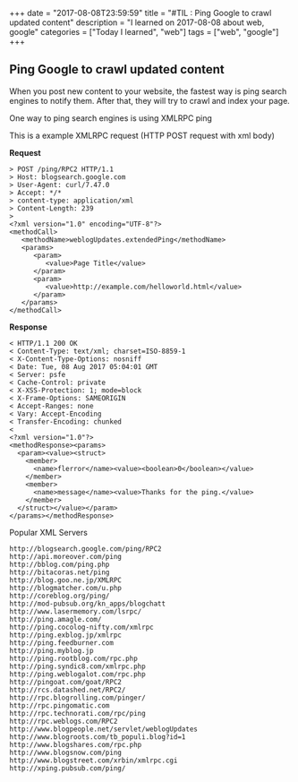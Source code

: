 +++
date = "2017-08-08T23:59:59"
title = "#TIL : Ping Google to crawl updated content"
description = "I learned on 2017-08-08 about web, google"
categories = ["Today I learned", "web"]
tags = ["web", "google"]
+++



## Ping Google to crawl updated content

When you post new content to your website, the fastest way is ping search engines to notify them. After that, they will try to crawl and index your page.

One way to ping search engines is using XMLRPC ping

This is a example XMLRPC request (HTTP POST request with xml body)

**Request**

```http
> POST /ping/RPC2 HTTP/1.1
> Host: blogsearch.google.com
> User-Agent: curl/7.47.0
> Accept: */*
> content-type: application/xml
> Content-Length: 239
> 
<?xml version="1.0" encoding="UTF-8"?>
<methodCall>
   <methodName>weblogUpdates.extendedPing</methodName>
   <params>
      <param>
         <value>Page Title</value>
      </param>
      <param>
         <value>http://example.com/helloworld.html</value>
      </param>
   </params>
</methodCall>
```

**Response**

```http
< HTTP/1.1 200 OK
< Content-Type: text/xml; charset=ISO-8859-1
< X-Content-Type-Options: nosniff
< Date: Tue, 08 Aug 2017 05:04:01 GMT
< Server: psfe
< Cache-Control: private
< X-XSS-Protection: 1; mode=block
< X-Frame-Options: SAMEORIGIN
< Accept-Ranges: none
< Vary: Accept-Encoding
< Transfer-Encoding: chunked
< 
<?xml version="1.0"?>
<methodResponse><params>
  <param><value><struct>
    <member>
      <name>flerror</name><value><boolean>0</boolean></value>
    </member>
    <member>
      <name>message</name><value>Thanks for the ping.</value>
    </member>
  </struct></value></param>
</params></methodResponse>
```

Popular XML Servers

```
http://blogsearch.google.com/ping/RPC2
http://api.moreover.com/ping
http://bblog.com/ping.php
http://bitacoras.net/ping
http://blog.goo.ne.jp/XMLRPC
http://blogmatcher.com/u.php
http://coreblog.org/ping/
http://mod-pubsub.org/kn_apps/blogchatt
http://www.lasermemory.com/lsrpc/
http://ping.amagle.com/
http://ping.cocolog-nifty.com/xmlrpc
http://ping.exblog.jp/xmlrpc
http://ping.feedburner.com
http://ping.myblog.jp
http://ping.rootblog.com/rpc.php
http://ping.syndic8.com/xmlrpc.php
http://ping.weblogalot.com/rpc.php
http://pingoat.com/goat/RPC2
http://rcs.datashed.net/RPC2/
http://rpc.blogrolling.com/pinger/
http://rpc.pingomatic.com
http://rpc.technorati.com/rpc/ping
http://rpc.weblogs.com/RPC2
http://www.blogpeople.net/servlet/weblogUpdates
http://www.blogroots.com/tb_populi.blog?id=1
http://www.blogshares.com/rpc.php
http://www.blogsnow.com/ping
http://www.blogstreet.com/xrbin/xmlrpc.cgi
http://xping.pubsub.com/ping/
```
